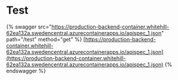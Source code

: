 # Test

{% swagger src="https://production-backend-container.whitehill-62ea132a.swedencentral.azurecontainerapps.io/apispec_1.json" path="/test" method="get" %}
[https://production-backend-container.whitehill-62ea132a.swedencentral.azurecontainerapps.io/apispec_1.json](https://production-backend-container.whitehill-62ea132a.swedencentral.azurecontainerapps.io/apispec_1.json)
{% endswagger %}
